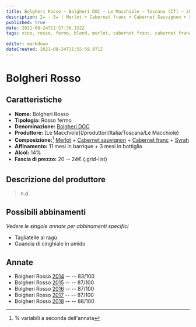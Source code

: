 ```yaml
---
title: Bolgheri Rosso – Bolgheri DOC – Le Macchiole – Toscana (IT) – 20 🠒 24€
description: 2★ - 3★ | Merlot + Cabernet franc + Cabernet Sauvignon + Syrah | Tagliatelle al ragù – Guancia di cinghiale in umido
published: true
date: 2021-08-24T11:57:38.152Z
tags: vino, rosso, fermo, blend, merlot, cabernet franc, cabernet franc, syrah, italia, toscana, tagliatelle al ragù, guancia di cinghiale in umido, 20 🠒 24€, 3 stelle

editor: markdown
dateCreated: 2021-08-24T11:55:59.971Z
---
```


# Bolgheri Rosso

## Caratteristiche
- **Nome:** Bolgheri Rosso
- **Tipologia:** Rosso fermo
- **Denominazione:** [Bolgheri DOC](/denominazioni/Italia/Toscana/DOC/Bolgheri)
- **Produttore:** [Le Macchiole](/produttori/Italia/Toscana/Le Macchiole) 
- **Composizione:**[^1] [Merlot](/vitigni/Francia/bacca-nera/merlot) + [Cabernet sauvignon](/vitigni/Francia/bacca-nera/cabernet-sauvignon) + [Cabernet franc](/vitigni/Francia/bacca-nera/cabernet-franc) + [Syrah](/vitigni/Francia/bacca-nera/syrah) 
- **Affinamento:** 11 mesi in barrique + 3 mesi in bottiglia
- **Alcol:** 14%
- **Fascia di prezzo:** 20 🠒 24€
{.grid-list}

## Descrizione del produttore

> n.d.


## Possibili abbinamenti
*Vedere le singole annate per abbinamenti specifici*

- Tagliatelle al ragù
- Guancia di cinghiale in umido

## Annate

- Bolgheri Rosso [2014](vini/Italia/Toscana/Le-Macchiole/Bolgheri-Rosso/2014) -- <span class="star-2"></span> -- 83/100
- Bolgheri Rosso [2015](vini/Italia/Toscana/Le-Macchiole/Bolgheri-Rosso/2015) -- <span class="star-3"></span> -- 87/100
- Bolgheri Rosso [2016](vini/Italia/Toscana/Le-Macchiole/Bolgheri-Rosso/2016) -- <span class="star-3"></span> -- 87/100 
- Bolgheri Rosso [2017](vini/Italia/Toscana/Le-Macchiole/Bolgheri-Rosso/2017) -- <span class="star-3"></span> -- 87/100
- Bolgheri Rosso [2018](vini/Italia/Toscana/Le-Macchiole/Bolgheri-Rosso/2018) -- <span class="star-3"></span> -- 88/100

[^1]: % variabili a seconda dell'annata

<span style="display:none">montegrappa</span>